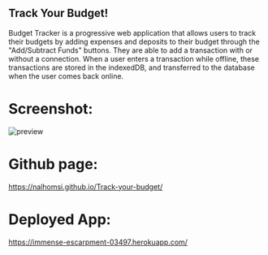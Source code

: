## Track Your Budget!

Budget Tracker is a progressive web application that allows users to track their budgets by adding expenses and deposits to their budget through the "Add/Subtract Funds" buttons. They are able to add a transaction with or without a connection. When a user enters a transaction while offline, these transactions are stored in the indexedDB, and transferred to the database when the user comes back online.

# Screenshot:

![preview](https://user-images.githubusercontent.com/80538653/132772438-e0be7d7d-9188-4ac7-9da4-876a643d7a02.jpg)

# Github page:
https://nalhomsi.github.io/Track-your-budget/

# Deployed App: 

https://immense-escarpment-03497.herokuapp.com/


